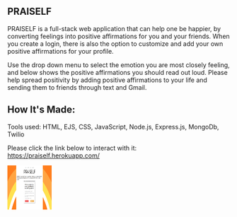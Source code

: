 ## PRAISELF 
PRAISELF is a full-stack web application that can help one be happier, by converting feelings into positive affirmations for you and your friends. When you create a login, there is also the option to customize  and add your own positive affirmations for your profile.
 
Use the drop down menu to  select the emotion you are most closely feeling, and below shows the positive affirmations you should read out loud. Please help spread positivity by adding positive affirmations to your life and sending them to friends through text and Gmail. 

## How It's Made:
Tools used: HTML, EJS, CSS, JavaScript, Node.js, Express.js, MongoDb, Twilio


Please click the link below to interact with it:
https://praiself.herokuapp.com/

<img src="public/css/img/pself.PNG" alt="praiself" style="height: 100px; width:100px;"/>




